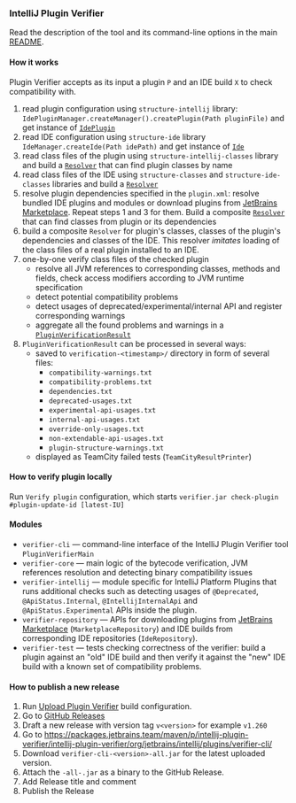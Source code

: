 ### IntelliJ Plugin Verifier
Read the description of the tool and its command-line options in the main [README](../README.md).

#### How  it works
Plugin Verifier accepts as its input a plugin `P` and an IDE build `X` to check compatibility with.
1) read plugin configuration using `structure-intellij` library: `IdePluginManager.createManager().createPlugin(Path pluginFile)` and get instance of [`IdePlugin`](../intellij-plugin-structure/structure-intellij/src/main/java/com/jetbrains/plugin/structure/intellij/plugin/IdePlugin.kt)
2) read IDE configuration using `structure-ide` library `IdeManager.createIde(Path idePath)` and get instance of [`Ide`](../intellij-plugin-structure/structure-ide/src/main/java/com/jetbrains/plugin/structure/ide/Ide.java)
3) read class files of the plugin using `structure-intellij-classes` library and build a [`Resolver`](../intellij-plugin-structure/structure-classes/src/main/java/com/jetbrains/plugin/structure/classes/resolvers/Resolver.kt) that can find plugin classes by name 
4) read class files of the IDE using `structure-classes` and `structure-ide-classes` libraries and build a [`Resolver`](../intellij-plugin-structure/structure-classes/src/main/java/com/jetbrains/plugin/structure/classes/resolvers/Resolver.kt)
5) resolve plugin dependencies specified in the `plugin.xml`: resolve bundled IDE plugins and modules or download plugins from [JetBrains Marketplace](https://plugins.jetbrains.com/). Repeat steps 1 and 3 for them. Build a composite [`Resolver`](../intellij-plugin-structure/structure-classes/src/main/java/com/jetbrains/plugin/structure/classes/resolvers/Resolver.kt) that can find classes from plugin or its dependencies
6) build a composite `Resolver` for plugin's classes, classes of the plugin's dependencies and classes of the IDE.
   This resolver *imitates* loading of the class files of a real plugin installed to an IDE. 
7) one-by-one verify class files of the checked plugin 
   - resolve all JVM references to corresponding classes, methods and fields, check access modifiers according to JVM runtime specification
   - detect potential compatibility problems
   - detect usages of deprecated/experimental/internal API and register corresponding warnings
   - aggregate all the found problems and warnings in a [`PluginVerificationResult`](../intellij-plugin-verifier/verifier-intellij/src/main/java/com/jetbrains/pluginverifier/PluginVerificationResult.kt)
8) `PluginVerificationResult` can be processed in several ways:
   - saved to `verification-<timestamp>/` directory in form of several files:
     - `compatibility-warnings.txt`
     - `compatibility-problems.txt`
     - `dependencies.txt`
     - `deprecated-usages.txt`
     - `experimental-api-usages.txt`
     - `internal-api-usages.txt`
     - `override-only-usages.txt`
     - `non-extendable-api-usages.txt`
     - `plugin-structure-warnings.txt`
   - displayed as TeamCity failed tests (`TeamCityResultPrinter`)

#### How to verify plugin locally

Run `Verify plugin` configuration, which starts `verifier.jar check-plugin #plugin-update-id [latest-IU]`

#### Modules

- `verifier-cli` — command-line interface of the IntelliJ Plugin Verifier tool `PluginVerifierMain`
- `verifier-core` — main logic of the bytecode verification, JVM references resolution and detecting binary
  compatibility issues
- `verifier-intellij` — module specific for IntelliJ Platform Plugins that runs additional checks such as detecting
  usages of `@Deprecated`, `@ApiStatus.Internal`, `@IntellijInternalApi` and `@ApiStatus.Experimental` APIs inside the plugin.
- `verifier-repository` — APIs for downloading plugins from
  [JetBrains Marketplace](https://plugins.jetbrains.com/) (`MarketplaceRepository`) and IDE builds from corresponding IDE
  repositories (`IdeRepository`).
- `verifier-test` — tests checking correctness of the verifier: build a plugin against an "old" IDE build and then
  verify it against the "new" IDE build with a known set of compatibility problems.

#### How to publish a new release

1) Run [Upload Plugin Verifier](https://buildserver.labs.intellij.net/buildConfiguration/ijplatform_Service_PluginVerifier_UploadPluginVerifier?branch=%3Cdefault%3E&buildTypeTab=overview&mode=builds)
build configuration.
2) Go to [GitHub Releases](https://github.com/JetBrains/intellij-plugin-verifier/releases)
3) Draft a new release with version tag `v<version>` for example `v1.260`
4) Go
   to https://packages.jetbrains.team/maven/p/intellij-plugin-verifier/intellij-plugin-verifier/org/jetbrains/intellij/plugins/verifier-cli/
5) Download `verifier-cli-<version>-all.jar` for the latest uploaded version.
6) Attach the `-all-.jar` as a binary to the GitHub Release.
7) Add Release title and comment
8) Publish the Release
